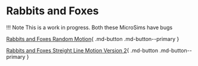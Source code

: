 # Rabbits and Foxes

!!! Note
    This is a work in progress.  Both these MicroSims have bugs

[Rabbits and Foxes Random Motion](./rabbits-and-foxes.html){ .md-button .md-button--primary }

[Rabbits and Foxes Streight Line Motion Version 2](./rabbits-and-foxes-v2.html){ .md-button .md-button--primary }